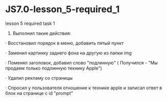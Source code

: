 # JS7.0-lesson_5-required_1
lesson 5 required task 1

1) Выполнил такие действия:

·        Восстановил порядок в меню, добавить пятый пункт

·        Заменил картинку заднего фона на другую из папки img

·        Поменял заголовок, добавил слово "подлинную"
        ( Получился - "Мы продаем только подлинную технику Apple")

·        Удалил рекламу со страницы

·        Спросил у пользователя отношение к технике apple и записал ответ
        в блок на странице с id "prompt"